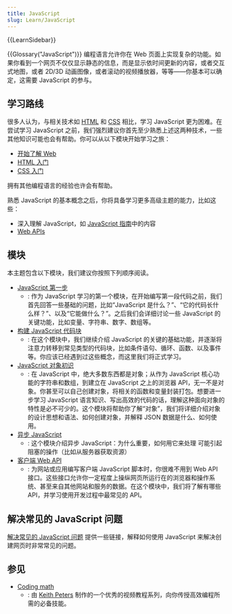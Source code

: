 ```yaml
---
title: JavaScript
slug: Learn/JavaScript
---
```


{{LearnSidebar}}

{{Glossary("JavaScript")}} 编程语言允许你在 Web 页面上实现复杂的功能。如果你看到一个网页不仅仅显示静态的信息，而是显示依时间更新的内容，或者交互式地图，或者 2D/3D 动画图像，或者滚动的视频播放器，等等——你基本可以确定，这需要 JavaScript 的参与。

## 学习路线

很多人认为，与相关技术如 [HTML](/zh-CN/docs/Learn/HTML) 和 [CSS](/zh-CN/docs/Learn/CSS) 相比，学习 JavaScript 更为困难。在尝试学习 JavaScript 之前，我们强烈建议你首先至少熟悉上述这两种技术，一些其他知识可能也会有帮助。你可以从以下模块开始学习之旅：

- [开始了解 Web](/zh-CN/docs/Learn/Getting_started_with_the_web)
- [HTML 入门](/zh-CN/docs/Web/Guide/HTML/Introduction)
- [CSS 入门](/zh-CN/docs/Learn/CSS/Introduction_to_CSS)

拥有其他编程语言的经验也许会有帮助。

熟悉 JavaScript 的基本概念之后，你将具备学习更多高级主题的能力，比如这些：

- 深入理解 JavaScript，如 [JavaScript 指南](/zh-CN/docs/Web/JavaScript/Guide)中的内容
- [Web APIs](/zh-CN/docs/Web/API)

## 模块

本主题包含以下模块，我们建议你按照下列顺序阅读。

- [JavaScript 第一步](/zh-CN/docs/Learn/JavaScript/First_steps)
  - : 作为 JavaScript 学习的第一个模块，在开始编写第一段代码之前，我们首先回答一些基础的问题，比如“JavaScript 是什么？”、“它的代码长什么样？”、以及“它能做什么？”。之后我们会详细讨论一些 JavaScript 的关键功能，比如变量、字符串、数字、数组等。
- [构建 JavaScript 代码块](/zh-CN/docs/Learn/JavaScript/Building_blocks)
  - : 在这个模块中，我们继续介绍 JavaScript 的关键的基础功能，并逐渐将注意力转移到常见类型的代码块，比如条件语句、循环、函数、以及事件等。你应该已经遇到过这些概念，而这里我们将正式学习。
- [JavaScript 对象初识](/zh-CN/docs/Learn/JavaScript/Objects)
  - : 在 JavaScript 中，绝大多数东西都是对象；从作为 JavaScript 核心功能的字符串和数组，到建立在 JavaScript 之上的浏览器 API，无一不是对象。你甚至可以自己创建对象，将相关的函数和变量封装打包。想要进一步学习 JavaScript 语言知识、写出高效的代码的话，理解这种面向对象的特性是必不可少的。这个模块将帮助你了解“对象”，我们将详细介绍对象的设计思想和语法、如何创建对象，并解释 JSON 数据是什么、如何使用。
- [异步 JavaScript](/zh-CN/docs/Learn/JavaScript/Asynchronous)
  - : 这个模块介绍异步 JavaScript：为什么重要，如何用它来处理 可能引起阻塞的操作（比如从服务器获取资源）
- [客户端 Web API](/zh-CN/docs/Learn/JavaScript/Client-side_web_APIs)
  - : 为网站或应用编写客户端 JavaScript 脚本时，你很难不用到 Web API 接口。这些接口允许你一定程度上操纵网页所运行在的浏览器和操作系统、甚至来自其他网站和服务的数据。在这个模块中，我们将了解有哪些 API，并学习使用开发过程中最常见的 API。

## 解决常见的 JavaScript 问题

[解决常见的 JavaScript 问题](/zh-CN/docs/Learn/JavaScript/Howto) 提供一些链接，解释如何使用 JavaScript 来解决创建网页时非常常见的问题。

## 参见

- [Coding math](https://www.youtube.com/user/codingmath)
  - : 由 [Keith Peters](https://twitter.com/bit101) 制作的一个优秀的视频教程系列，向你传授高效编程所需的必备技能。
